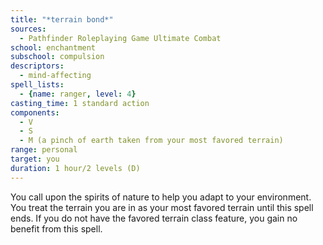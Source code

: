 ```yaml
---
title: "*terrain bond*"
sources:
  - Pathfinder Roleplaying Game Ultimate Combat
school: enchantment
subschool: compulsion
descriptors:
  - mind-affecting
spell_lists:
  - {name: ranger, level: 4}
casting_time: 1 standard action
components:
  - V
  - S
  - M (a pinch of earth taken from your most favored terrain)
range: personal
target: you
duration: 1 hour/2 levels (D)
---
```


You call upon the spirits of nature to help you adapt to your environment. You treat the terrain you are in as your most favored terrain until this spell ends. If you do not have the favored terrain class feature, you gain no benefit from this spell.

